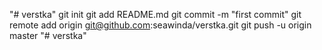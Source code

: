"# verstka"  git init git add README.md git commit -m "first commit" git remote add origin git@github.com:seawinda/verstka.git git push -u origin master
"# verstka" 

